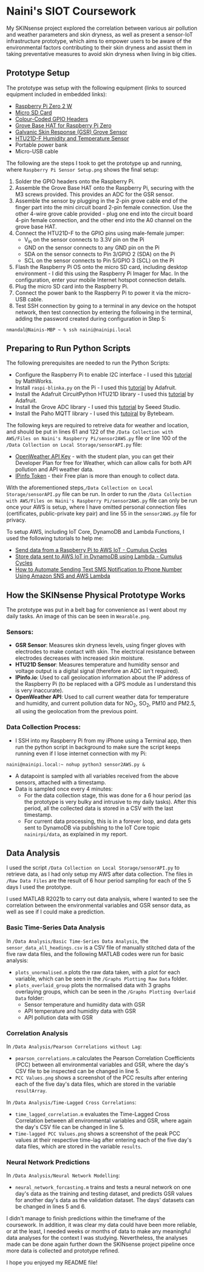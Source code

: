 # Naini's SIOT Coursework

My SKINsense project explored the correlation between various air pollution and weather parameters and skin dryness, as well as present a sensor-IoT infrastructure prototype, which aims to empower users to be aware of the environmental factors contributing to their skin dryness and assist them in taking preventative measures to avoid skin dryness when living in big cities.

## Prototype Setup

The prototype was setup with the following equipment (links to sourced equipment included in embedded links):
* [Raspberry Pi Zero 2 W](https://thepihut.com/products/raspberry-pi-zero-2)
* [Micro SD Card](https://thepihut.com/products/noobs-preinstalled-sd-card)
* [Colour-Coded GPIO Headers](https://thepihut.com/products/colour-coded-gpio-headers)
* [Grove Base HAT for Raspberry Pi Zero](https://thepihut.com/products/grove-base-hat-for-raspberry-pi-zero)
* [Galvanic Skin Response (GSR) Grove Sensor](https://thepihut.com/products/grove-gsr-sensor)
* [HTU21D-F Humidity and Temperature Sensor](https://thepihut.com/products/adafruit-htu21d-f-temperature-humidity-sensor-breakout-board-ada3515)
* Portable power bank
* Micro-USB cable

The following are the steps I took to get the prototype up and running, where `Raspberry Pi Sensor Setup.png` shows the final setup:
1. Solder the GPIO headers onto the Raspberry Pi.
2. Assemble the Grove Base HAT onto the Raspberry Pi, securing with the M3 screws provided. This provides an ADC for the GSR sensor.
3. Assemble the sensor by plugging in the 2-pin grove cable end of the finger part into the mini circuit board 2-pin female connection. Use the other 4-wire grove cable provided - plug one end into the circuit board 4-pin female connection, and the other end into the A0 channel on the grove base HAT.
4. Connect the HTU21D-F to the GPIO pins using male-female jumper:
    * V<sub>in</sub> on the sensor connects to 3.3V pin on the Pi
    * GND on the sensor connects to any GND pin on the Pi
    * SDA on the sensor connects to Pin 3/GPIO 2 (SDA) on the Pi
    * SCL on the sensor connects to Pin 5/GPIO 3 (SCL) on the Pi
5. Flash the Raspberry Pi OS onto the micro SD card, including desktop environment - I did this using the Raspberry Pi Imager for Mac. In the configuration, enter your mobile Internet hotspot connection details.
6. Plug the micro SD card into the Raspberry Pi.
7. Connect the power bank to the Raspberry Pi to power it via the micro-USB cable.
8. Test SSH connection by going to a terminal in any device on the hotspot network, then test connection by entering the following in the terminal, adding the password created during configuration in Step 5:
```
nmandal@Nainis-MBP ~ % ssh naini@nainipi.local
```
## Preparing to Run Python Scripts

The following prerequisites are needed to run the Python Scripts:
* Configure the Raspberry Pi to enable I2C interface - I used this [tutorial](https://uk.mathworks.com/help/supportpkg/raspberrypiio/ref/enablei2c.html) by MathWorks.
* Install `raspi-blinka.py` on the Pi - I used this [tutorial](https://learn.adafruit.com/circuitpython-on-raspberrypi-linux/installing-circuitpython-on-raspberry-pi) by Adafruit.
* Install the Adafruit CircuitPython HTU21D library - I used this [tutorial](https://learn.adafruit.com/adafruit-htu21d-f-temperature-humidity-sensor/python-circuitpython) by Adafruit.
* Install the Grove ADC library - I used this [tutorial](https://wiki.seeedstudio.com/Grove-GSR_Sensor/) by Seeed Studio.
* Install the Paho MQTT library - I used this [tutoiral](https://bytebeam.io/blog/getting-started-with-mqtt-on-raspberry-pi-using-python/) by Bytebeam.

The following keys are required to retreive data for weather and location, and should be put in lines 61 and 122 of the `/Data Collection with AWS/Files on Naini's Raspberry Pi/sensor2AWS.py` file or line 100 of the `/Data Collection on Local Storage/sensorAPI.py` file:
* [OpenWeather API Key](http://openweathermap.org) - with the student plan, you can get their Developer Plan for free for Weather, which can allow calls for both API pollution and API weather data.
* [IPinfo Token](https://ipinfo.io) - their Free plan is more than enough to collect data.

With the aforementioned steps,`/Data Collection on Local Storage/sensorAPI.py` file can be run. In order to run the `/Data Collection with AWS/Files on Naini's Raspberry Pi/sensor2AWS.py` file can only be run once your AWS is setup, where I have omitted personal connection files (certificates, public-private key pair) and line 55 in the `sensor2AWS.py` file for privacy.

To setup AWS, including IoT Core, DynamoDB and Lambda Functions, I used the following tutorials to help me:
* [Send data from a Raspberry Pi to AWS IoT - Cumulus Cycles](https://youtu.be/XcqVgGXcp4M)
* [Store data sent to AWS IoT in DynamoDB using Lambda - Cumulus Cycles](https://youtu.be/0RcVwTKSbSA)
* [How to Automate Sending Text SMS Notification to Phone Number Using Amazon SNS and AWS Lambda](https://youtu.be/O40eB3K4rPQ)

## How the SKINsense Physical Prototype Works
The prototype was put in a belt bag for convenience as I went about my daily tasks. An image of this can be seen in `Wearable.png`.

### Sensors:
* **GSR Sensor**: Measures skin dryness levels, using finger gloves with electrodes to make contact with skin. The electrical resistance between electrodes decreases with increased skin moisture.
* **HTU21D Sensor**: Measures temperature and humidity sensor and voltage output is a digital signal (therefore an ADC isn't required).
* **IPinfo.io**: Used to call geolocation information about the IP address of the Raspberry Pi (to be replaced with a GPS module as I understand this is very inaccurate).
* **OpenWeather API**: Used to call current weather data for temperature and humidity, and current pollution data for NO<sub>2</sub>, SO<sub>2</sub>, PM10 and PM2.5, all using the geolocation from the previous point.

### Data Collection Process:
* I SSH into my Raspberry Pi from my iPhone using a Terminal app, then run the python script in background to make sure the script keeps running even if I lose internet connection with my Pi:
```
naini@nainipi.local:~ nohup python3 sensor2AWS.py &
```
* A datapoint is sampled with all variables received from the above sensors, attached with a timestamp.
* Data is sampled once every 4 minutes:
    * For the data collection stage, this was done for a 6 hour period (as the prototype is very bulky and intrusive to my daily tasks). After this period, all the collected data is stored in a CSV with the last timestamp.
    * For current data processing, this is in a forever loop, and data gets sent to DynamoDB via publishing to the IoT Core topic `nainirpi/data`, as explained in my report.

## Data Analysis
I used the script `/Data Collection on Local Storage/sensorAPI.py` to retrieve data, as I had only setup my AWS after data collection. The files in `/Raw Data Files` are the result of 6 hour period sampling for each of the 5 days I used the prototype.

I used MATLAB R2021b to carry out data analysis, where I wanted to see the correlation between the environmental variables and GSR sensor data, as well as see if I could make a prediction.

### Basic Time-Series Data Analysis
In `/Data Analysis/Basic Time-Series Data Analysis`, the `sensor_data_all_headings.csv` is a CSV file of manually stitched data of the five raw data files, and the following MATLAB codes were run for basic analysis:
* `plots_unormalised.m` plots the raw data taken, with a plot for each variable, which can be seen in the `/Graphs Plotting Raw Data` folder.
* `plots_overlaid_group` plots the normalised data with 3 graphs overlaying groups, which can be seen in the `/Graphs Plotting Overlaid Data` folder:
    * Sensor temperature and humidity data with GSR
    * API temperature and humidity data with GSR
    * API pollution data with GSR

### Correlation Analysis
In `/Data Analysis/Pearson Correlations without Lag`:
* `pearson_correlations.m` calculates the Pearson Correlation Coefficients (PCC) between all environmental variables and GSR, where the day's CSV file to be inspected can be changed in line 5.
* `PCC Values.png` shows a screenshot of the PCC results after entering each of the five day's data files, which are stored in the variable `resultArray`.

In `/Data Analysis/Time-Lagged Cross Correlations`:
* `time_lagged_correlation.m` evaluates the Time-Lagged Cross Correlation between all environmental variables and GSR, where again the day's CSV file can be changed in line 5.
* `Time-lagged PCC Values.png` shows a screenshot of the peak PCC values at their respective time-lag after entering each of the five day's data files, which are stored in the variable `results`.

### Neural Network Predictions
In `/Data Analysis/Neural Network Modelling`:
* `neural_network_forcasting.m` trains and tests a neural network on one day's data as the training and testing dataset, and predicts GSR values for another day's data as the validation dataset. The days' datasets can be changed in lines 5 and 6.

I didn't manage to finish predictions within the timeframe of the coursework. In addition, it was clear my data could have been more reliable, or at the least, I needed weeks or months of data to make any meaningful data analyses for the context I was studying. Nevertheless, the analyses made can be done again further down the SKINsense project pipeline once more data is collected and prototype refined.

I hope you enjoyed my README file!
